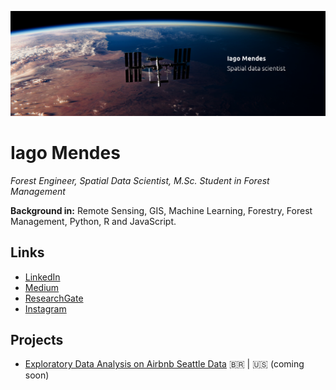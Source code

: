 <p align="center">
  <img src="banner/github-banner.png">
</p>

# Iago Mendes
*Forest Engineer, Spatial Data Scientist, M.Sc. Student in Forest Management*

**Background in:** Remote Sensing, GIS, Machine Learning, Forestry, Forest Management, Python, R and JavaScript.

## Links
*   [LinkedIn](https://www.linkedin.com/in/iago-mendes/)
*   [Medium](https://medium.com/@oiagomendes)
*   [ResearchGate](https://www.researchgate.net/profile/Iago-Mendes-De-Oliveira)
*   [Instagram](https://www.instagram.com/oiagomendes/)

## Projects
*   [Exploratory Data Analysis on Airbnb Seattle Data](notebooks/PRJT1_Analisando_os_Dados_do_Airbnb_.ipynb) 🇧🇷 | 🇺🇸 (coming soon)
